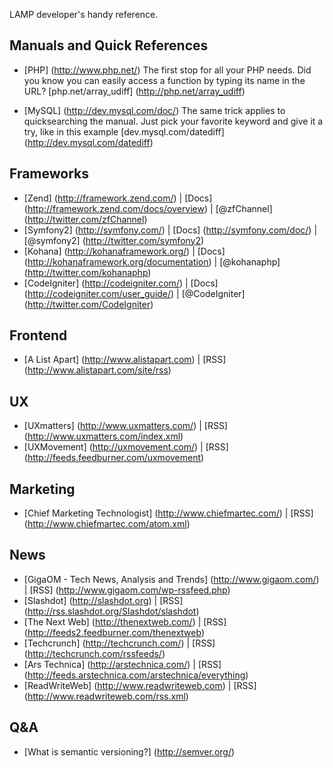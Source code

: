 LAMP developer's handy reference.

Manuals and Quick References
----------------------------

* [PHP] (http://www.php.net/)
	The first stop for all your PHP needs.
	Did you know you can easily access a function by typing its name in the URL? [php.net/array_udiff] (http://php.net/array_udiff)
    
* [MySQL] (http://dev.mysql.com/doc/)
	The same trick applies to quicksearching the manual. Just pick your favorite keyword and give it a try, like in this example [dev.mysql.com/datediff] (http://dev.mysql.com/datediff)
    
Frameworks
----------

* [Zend] (http://framework.zend.com/) | [Docs] (http://framework.zend.com/docs/overview) | [@zfChannel] (http://twitter.com/zfChannel)
* [Symfony2] (http://symfony.com/) | [Docs] (http://symfony.com/doc/) | [@symfony2] (http://twitter.com/symfony2)
* [Kohana] (http://kohanaframework.org/) | [Docs] (http://kohanaframework.org/documentation) | [@kohanaphp] (http://twitter.com/kohanaphp)
* [CodeIgniter] (http://codeigniter.com/) | [Docs] (http://codeigniter.com/user_guide/) | [@CodeIgniter] (http://twitter.com/CodeIgniter)

Frontend
--------

* [A List Apart] (http://www.alistapart.com) | [RSS] (http://www.alistapart.com/site/rss)

UX
--

* [UXmatters] (http://www.uxmatters.com/) | [RSS] (http://www.uxmatters.com/index.xml)
* [UXMovement] (http://uxmovement.com/) | [RSS] (http://feeds.feedburner.com/uxmovement)

Marketing
---------

* [Chief Marketing Technologist] (http://www.chiefmartec.com/) | [RSS] (http://www.chiefmartec.com/atom.xml)

News
----
* [GigaOM - Tech News, Analysis and Trends] (http://www.gigaom.com/) | [RSS] (http://www.gigaom.com/wp-rssfeed.php)
* [Slashdot] (http://slashdot.org) | [RSS] (http://rss.slashdot.org/Slashdot/slashdot)
* [The Next Web] (http://thenextweb.com/) | [RSS] (http://feeds2.feedburner.com/thenextweb)
* [Techcrunch] (http://techcrunch.com/) | [RSS] (http://techcrunch.com/rssfeeds/)
* [Ars Technica] (http://arstechnica.com/) | [RSS] (http://feeds.arstechnica.com/arstechnica/everything)
* [ReadWriteWeb] (http://www.readwriteweb.com) | [RSS] (http://www.readwriteweb.com/rss.xml)

Q&A
---

* [What is semantic versioning?] (http://semver.org/)
